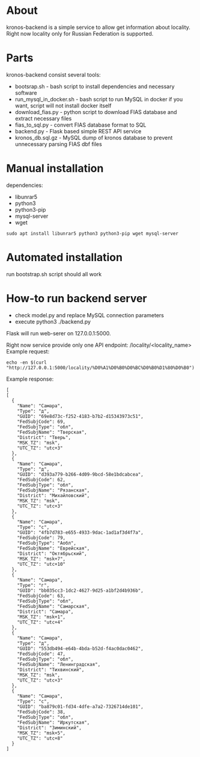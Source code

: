 # About

kronos-backend is a simple service to allow get information about locality.
Right now locality only for Russian Federation is supported.

# Parts

kronos-backend consist several tools:
* bootsrap.sh - bash script to install dependencies and necessary software
* run_mysql_in_docker.sh - bash script to run MySQL in docker if you want, script will not install docker itself
* download_fias.py - python script to download FIAS database and extract necessary files
* fias_to_sql.py - convert FIAS database format to SQL
* backend.py - Flask based simple REST API service
* kronos_db.sql.gz - MySQL dump of kronos database to prevent unnecessary parsing FIAS dbf files

# Manual installation

dependencies:
* libunrar5
* python3
* python3-pip
* mysql-server
* wget

```
sudo apt install libunrar5 python3 python3-pip wget mysql-server
```

# Automated installation

run bootstrap.sh script should all work

# How-to run backend server

* check model.py and replace MySQL connection parameters
* execute python3 ./backend.py

Flask will run web-serer on 127.0.0.1:5000.

Right now service provide only one API endpoint: /locality/<locality_name>
Example request:
```
echo -en $(curl "http://127.0.0.1:5000/locality/%D0%A1%D0%B0%D0%BC%D0%B0%D1%80%D0%B0")
```
Example response:
```
[
[
  {
    "Name": "Самара",
    "Type": "д",
    "GUID": "69e8d73c-f252-4183-b7b2-d15343973c51",
    "FedSubjCode": 69,
    "FedSubjType": "обл",
    "FedSubjName": "Тверская",
    "District": "Тверь",
    "MSK_TZ": "msk",
    "UTC_TZ": "utc+3"
  },
  {
    "Name": "Самара",
    "Type": "д",
    "GUID": "d393a779-b266-4d09-9bcd-58e1bdcabcea",
    "FedSubjCode": 62,
    "FedSubjType": "обл",
    "FedSubjName": "Рязанская",
    "District": "Михайловский",
    "MSK_TZ": "msk",
    "UTC_TZ": "utc+3"
  },
  {
    "Name": "Самара",
    "Type": "с",
    "GUID": "4fb7d783-e655-4933-9dac-1ad1af3d4f7a",
    "FedSubjCode": 79,
    "FedSubjType": "Аобл",
    "FedSubjName": "Еврейская",
    "District": "Октябрьский",
    "MSK_TZ": "msk+7",
    "UTC_TZ": "utc+10"
  },
  {
    "Name": "Самара",
    "Type": "г",
    "GUID": "bb035cc3-1dc2-4627-9d25-a1bf2d4b936b",
    "FedSubjCode": 63,
    "FedSubjType": "обл",
    "FedSubjName": "Самарская",
    "District": "Самара",
    "MSK_TZ": "msk+1",
    "UTC_TZ": "utc+4"
  },
  {
    "Name": "Самара",
    "Type": "д",
    "GUID": "553db494-e64b-4bda-b52d-f4ac0dac0462",
    "FedSubjCode": 47,
    "FedSubjType": "обл",
    "FedSubjName": "Ленинградская",
    "District": "Тихвинский",
    "MSK_TZ": "msk",
    "UTC_TZ": "utc+3"
  },
  {
    "Name": "Самара",
    "Type": "с",
    "GUID": "ba879c01-fd34-4dfe-a7a2-7326714de101",
    "FedSubjCode": 38,
    "FedSubjType": "обл",
    "FedSubjName": "Иркутская",
    "District": "Зиминский",
    "MSK_TZ": "msk+5",
    "UTC_TZ": "utc+8"
  }
]
```